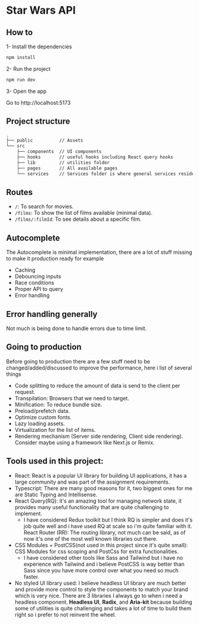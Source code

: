 # Star Wars API

## How to

1- Install the dependencies

```sh
npm install
```

2- Run the project

```sh
npm run dev
```

3- Open the app

Go to http://localhost:5173

## Project structure

```sh
.
├── public          // Assets
└── src
    ├── components  // UI components
    ├── hooks       // useful hooks including React query hooks
    ├── lib         // utilities folder
    ├── pages       // All available pages
    └── services    // Services folder is where general services reside, example API, localization...etc

```

## Routes

- `/`: To search for movies.
- `/films`: To show the list of films available (minimal data).
- `/films/:filmId`: To see details about a specific film.

## Autocomplete

The Autocomplete is minimal implementation, there are a lot of stuff missing to make it production ready for example

- Caching
- Debouncing inputs
- Race conditions
- Proper API to query
- Error handling

## Error handling generally

Not much is being done to handle errors due to time limit.

## Going to production

Before going to production there are a few stuff need to be changed/added/discussed to improve the performance, here i list of several things

- Code splitting to reduce the amount of data is send to the client per request.
- Transpilation: Browsers that we need to target.
- Minification: To reduce bundle size.
- Preload/prefetch data.
- Optimize custom fonts.
- Lazy loading assets.
- Virtualization for the list of items.
- Rendering mechanism (Server side rendering, Client side rendering). Consider maybe using a framework like Next.js or Remix.

## Tools used in this project:

- React: React is a popular UI library for building UI applications, it has a large community and was part of the assignment requirements.
- Typescript: There are many good reasons for it, two biggest ones for me are Static Typing and Intellisense.
- React Query(RQ): it's an amazing tool for managing network state, it provides many useful functionality that are quite challenging to implement.
  - I have considered Redux toolkit but I think RQ is simpler and does it's job quite well and i have used RQ at scale so i'm quite familiar with it.
    React Router (RR): The routing library, not much can be said, as of now it's one of the most well known libraries out there.
- CSS Modules + PostCSS(not used in this project since it's quite small): CSS Modules for css scoping and PostCss for extra functionalities.
  - I have considered other tools like Sass and Tailwind but i have no experience with Tailwind and i believe PostCSS is way better than Sass since you have more control over what you need so much faster.
- No styled UI library used: I believe headless UI library are much better and provide more control to style the components to match your brand which is very nice.
  There are 3 libraries I always go to when i need a headless component. **Headless UI**, **Radix**, and **Aria-kit** because building some of utilities is quite challenging and takes a lot of time to build them right so i prefer to not reinvent the wheel.
